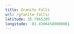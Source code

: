 ```yaml
---
title: Granite Falls
url: /granite-falls/
latitude: 35.7965205
longitude: -81.43064580000001
---
```

